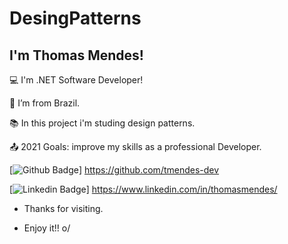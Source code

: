 # DesingPatterns

## I'm Thomas Mendes!

 

:computer: I'm .NET Software Developer!

:house_with_garden: I’m from Brazil.

:books: In this project i'm studing design patterns.

:outbox_tray: 2021 Goals: improve my skills as a professional Developer.

[![Github Badge](https://img.shields.io/badge/-Github-000?style=flat-square&logo=Github&logoColor=white&link=https://github.com/tmendes-dev)] https://github.com/tmendes-dev

[![Linkedin Badge](https://img.shields.io/badge/-LinkedIn-blue?style=flat-square&logo=Linkedin&logoColor=white&link=]https://www.linkedin.com/in/thomasmendes/)] https://www.linkedin.com/in/thomasmendes/



- Thanks for visiting.

- Enjoy it!! o/
